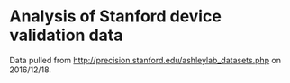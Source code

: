 # Analysis of Stanford device validation data

Data pulled from http://precision.stanford.edu/ashleylab_datasets.php on
2016/12/18.
